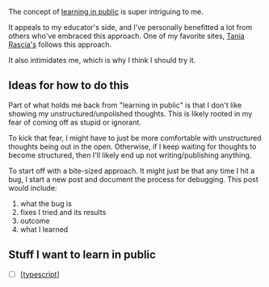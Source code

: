 The concept of [learning in
public](https://www.swyx.io/writing/learn-in-public/) is super intriguing to me.

It appeals to my educator's side, and I've personally benefitted a lot from
others who've embraced this approach. One of my favorite sites, [Tania
Rascia's](https://www.taniarascia.com/) follows this approach.

It also intimidates me, which is why I think I should try it.

## Ideas for how to do this

Part of what holds me back from "learning in public" is that I don't like
showing my unstructured/unpolished thoughts. This is likely rooted in my fear of
coming off as stupid or ignorant.

To kick that fear, I might have to just be more comfortable with unstructured
thoughts being out in the open. Otherwise, if I keep waiting for thoughts to
become structured, then I'll likely end up not writing/publishing anything.

To start off with a bite-sized approach. It might just be that any time I hit a
bug, I start a new post and document the process for debugging. This post would
include:

1. what the bug is
2. fixes I tried and its results
3. outcome
4. what I learned

## Stuff I want to learn in public

- [ ] [[typescript]]

[//begin]: # "Autogenerated link references for markdown compatibility"
[typescript]: typescript "Typescript"
[//end]: # "Autogenerated link references"
